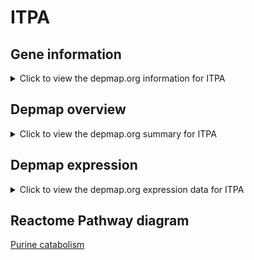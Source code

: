<h1>ITPA</h1>

<h2>Gene information</h2>
<details>
  <summary>Click to view the depmap.org information for ITPA</summary>
  <iframe src="https://depmap.org/portal/gene/ITPA?tab=about" style="border:none;width:100%;height:800px"></iframe>
</details>

<h2>Depmap overview</h2>
<details>
  <summary>Click to view the depmap.org summary for ITPA</summary>
  <iframe src="https://depmap.org/portal/gene/ITPA?tab=overview" style="border:none;width:100%;height:800px"></iframe>
</details>

<h2>Depmap expression</h2>
<details>
  <summary>Click to view the depmap.org expression data for ITPA</summary>
  <iframe src="https://depmap.org/portal/gene/ITPA?tab=characterization" style="border:none;width:100%;height:800px"></iframe>
</details>



<h2>Reactome Pathway diagram</h2>
<a href="https://reactome.org/PathwayBrowser/#/R-HSA-74259" target="_BLANK">Purine catabolism</a>



